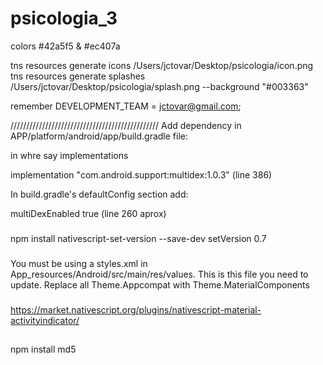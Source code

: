 # psicologia_3

colors #42a5f5 & #ec407a

tns resources generate icons /Users/jctovar/Desktop/psicologia/icon.png 
tns resources generate splashes /Users/jctovar/Desktop/psicologia/splash.png --background "#003363"

remember DEVELOPMENT_TEAM = jctovar@gmail.com;


///////////////////////////////////////////////
Add dependency in APP/platform/android/app/build.gradle file:

in whre say implementations

implementation "com.android.support:multidex:1.0.3" (line 386)

In build.gradle's defaultConfig section add:

multiDexEnabled true (line 260 aprox)
###

npm install nativescript-set-version --save-dev
setVersion 0.7


###
You must be using a styles.xml in App_resources/Android/src/main/res/values. This is this file you need to update. Replace all Theme.Appcompat with Theme.MaterialComponents
###
https://market.nativescript.org/plugins/nativescript-material-activityindicator/

##
npm install md5